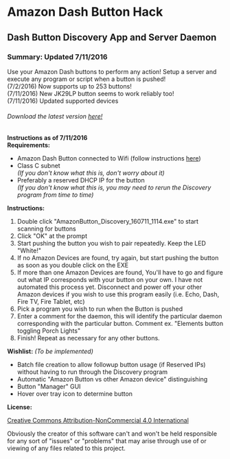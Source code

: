 Amazon Dash Button Hack 
=============
## Dash Button Discovery App and Server Daemon 


### Summary: Updated 7/11/2016
Use your Amazon Dash buttons to perform any action! Setup a server and execute any program or script when a button is pushed!  
(7/2/2016) Now supports up to 253 buttons!  
(7/11/2016) New JK29LP button seems to work reliably too!  
(7/11/2016) Updated supported devices  


###### Download the latest version [here!](https://github.com/fiveseven808/AmazonDashButtonHack/releases/download/160711/AmazonButton_Discovery_160711_1114.zip)  


**Instructions as of 7/11/2016**  
**Requirements:**

  * Amazon Dash Button connected to Wifi (follow instructions [here](http://www.instructables.com/id/Amazon-Dash-Button-Hack/))  
  * Class C subnet  
    *(If you don't know what this is, don't worry about it)*
  * Preferably a reserved DHCP IP for the button  
    *(If you don't know what this is, you may need to rerun the Discovery program from time to time)*
	
**Instructions:**

  1. Double click "AmazonButton_Discovery_160711_1114.exe" to start scanning for buttons
  2. Click "OK" at the prompt
  3. Start pushing the button you wish to pair repeatedly. Keep the LED "White!"
  4. If no Amazon Devices are found, try again, but start pushing the button as soon as you double click on the EXE
  5. If more than one Amazon Devices are found, You'll have to go and figure out what IP corresponds with your button on your own. I have not automated this process yet. Disconnect and power off your other Amazon devices if you wish to use this program easily (i.e. Echo, Dash, Fire TV, Fire Tablet, etc) 
  6. Pick a program you wish to run when the Button is pushed
  7. Enter a comment for the daemon, this will identify the particular daemon corresponding with the particular button. Comment ex. "Elements button toggling Porch Lights" 
  8. Finish! Repeat as necessary for any other buttons. 
		
		  	 
**Wishlist:** *(To be implemented)*

  * Batch file creation to allow followup button usage (if Reserved IPs) without having to run through the Discovery program
  * Automatic "Amazon Button vs other Amazon device" distinguishing
  * Button "Manager" GUI 
  * Hover over tray icon to determine button

**License:** 

[Creative Commons Attribution-NonCommercial 4.0 International ](https://creativecommons.org/licenses/by-nc/4.0/)  

Obviously the creator of this software can't and won't be held responsible for any sort of "issues" or "problems" that may arise through use of or viewing of any files related to this project. 
